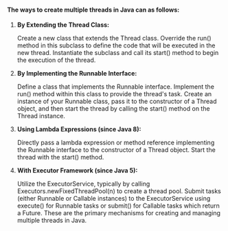 #### The ways to create multiple threads in Java can as follows:

1. **By Extending the Thread Class:**

   Create a new class that extends the Thread class.
   Override the run() method in this subclass to define the code that will be executed in the new thread.
   Instantiate the subclass and call its start() method to begin the execution of the thread.

2. **By Implementing the Runnable Interface:**

   Define a class that implements the Runnable interface.
   Implement the run() method within this class to provide the thread's task.
   Create an instance of your Runnable class, pass it to the constructor of a Thread object, and then start the thread by calling the start() method on the Thread instance.

3. **Using Lambda Expressions (since Java 8):**

   Directly pass a lambda expression or method reference implementing the Runnable interface to the constructor of a Thread object.
   Start the thread with the start() method.

4. **With Executor Framework (since Java 5):**

   Utilize the ExecutorService, typically by calling Executors.newFixedThreadPool(n) to create a thread pool.
   Submit tasks (either Runnable or Callable instances) to the ExecutorService using execute() for Runnable tasks or submit() for Callable tasks which return a Future.
   These are the primary mechanisms for creating and managing multiple threads in Java.